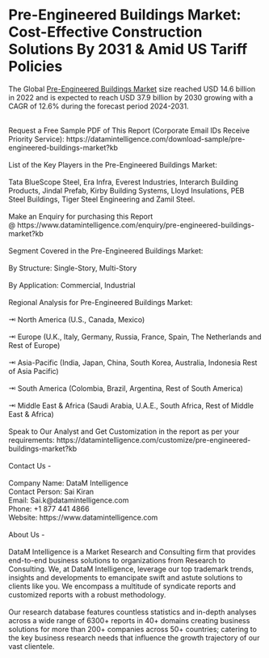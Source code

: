 <h1>Pre-Engineered Buildings Market: Cost-Effective Construction Solutions By 2031 &amp;&nbsp;Amid US Tariff Policies</h1>
<p>The Global <a title="Pre-Engineered Buildings Market" href="https://www.datamintelligence.com/research-report/pre-engineered-buildings-market" target="_blank">Pre-Engineered Buildings Market</a> size reached USD 14.6 billion in 2022 and is expected to reach USD 37.9 billion by 2030 growing with a CAGR of 12.6% during the forecast period 2024-2031.</p>
<p><br />Request a Free Sample PDF of This Report (Corporate Email IDs Receive Priority Service):&nbsp;<span class="intext-a opr-li click-to-go-x" data-url="https://opr.li/com/fe0d8f248a9d03579a019f759b7e5789/">https://datamintelligence.com/download-sample/pre-engineered-buildings-market?kb</span><br /><br />List of the Key Players in the Pre-Engineered Buildings Market:<br /><br />Tata BlueScope Steel, Era Infra, Everest Industries, Interarch Building Products, Jindal Prefab, Kirby Building Systems, Lloyd Insulations, PEB Steel Buildings, Tiger Steel Engineering and Zamil Steel.<br /><br />Make an Enquiry for purchasing this Report @&nbsp;<span class="intext-a opr-li click-to-go-x" data-url="https://opr.li/com/93cbcf893980ca39044226e82bf8d53d/">https://www.datamintelligence.com/enquiry/pre-engineered-buildings-market?kb</span><br /><br />Segment Covered in the Pre-Engineered Buildings Market:<br /><br />By Structure: Single-Story, Multi-Story<br /><br />By Application: Commercial, Industrial<br /><br />Regional Analysis for Pre-Engineered Buildings Market:<br /><br />⇥ North America (U.S., Canada, Mexico)<br /><br />⇥ Europe (U.K., Italy, Germany, Russia, France, Spain, The Netherlands and Rest of Europe)<br /><br />⇥ Asia-Pacific (India, Japan, China, South Korea, Australia, Indonesia Rest of Asia Pacific)<br /><br />⇥ South America (Colombia, Brazil, Argentina, Rest of South America)<br /><br />⇥ Middle East &amp; Africa (Saudi Arabia, U.A.E., South Africa, Rest of Middle East &amp; Africa)<br /><br />Speak to Our Analyst and Get Customization in the report as per your requirements:&nbsp;<span class="intext-a opr-li click-to-go-x" data-url="https://opr.li/com/af1471385fc108052bfdb0cb03978b78/">https://datamintelligence.com/customize/pre-engineered-buildings-market?kb</span><br /><br />Contact Us -<br /><br />Company Name: DataM Intelligence<br />Contact Person: Sai Kiran<br />Email: Sai.k@datamintelligence.com<br />Phone: +1 877 441 4866<br />Website:&nbsp;<span class="intext-a opr-li click-to-go-x" data-url="https://opr.li/com/e7ec05007e29a598290a6cce9d6ba4fa/">https://www.datamintelligence.com</span><br /><br />About Us -<br /><br />DataM Intelligence is a Market Research and Consulting firm that provides end-to-end business solutions to organizations from Research to Consulting. We, at DataM Intelligence, leverage our top trademark trends, insights and developments to emancipate swift and astute solutions to clients like you. We encompass a multitude of syndicate reports and customized reports with a robust methodology.<br /><br />Our research database features countless statistics and in-depth analyses across a wide range of 6300+ reports in 40+ domains creating business solutions for more than 200+ companies across 50+ countries; catering to the key business research needs that influence the growth trajectory of our vast clientele.</p>
